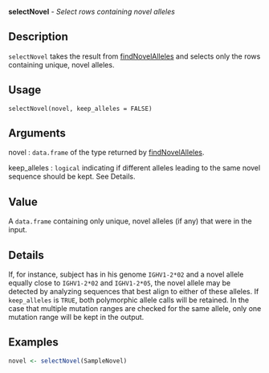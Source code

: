 **selectNovel** - *Select rows containing novel alleles*

Description
--------------------

`selectNovel` takes the result from [findNovelAlleles](findNovelAlleles.md) and
selects only the rows containing unique, novel alleles.


Usage
--------------------
```
selectNovel(novel, keep_alleles = FALSE)
```

Arguments
-------------------

novel
:   `data.frame` of the type returned by
[findNovelAlleles](findNovelAlleles.md).

keep_alleles
:   `logical` indicating if different alleles
leading to the same novel sequence should be kept.
See Details.




Value
-------------------

A `data.frame` containing only unique, novel alleles (if any)
that were in the input.


Details
-------------------

If, for instance, subject has in his genome `IGHV1-2*02` and a novel 
allele equally close to `IGHV1-2*02` and `IGHV1-2*05`, the novel allele may be
detected by analyzing sequences that best align to either of these alleles.
If `keep_alleles` is `TRUE`, both polymorphic allele calls will
be retained. In the case that multiple mutation ranges are checked for the
same allele, only one mutation range will be kept in the output.



Examples
-------------------

```R
novel <- selectNovel(SampleNovel)
```








